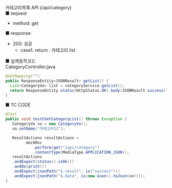 카테고리목록 API (/api/category)  
■ request
   - method: get  
  
■ response:  
   - 200: 성공  
      - case1. return : 카테고리 list  
  
■ 실제동작코드  
CategoryController.java  
```java
@GetMapping("")
public ResponseEntity<JSONResult> getList() {
  List<CategoryVo> list = categoryService.getList();
  return ResponseEntity.status(HttpStatus.OK).body(JSONResult.success(list));
}
```
  
■ TC CODE  
  
```java
@Test
public void testCGetCategoryList() throws Exception {
   CategoryVo vo = new CategoryVo();
   vo.setName("카테고리11");

   ResultActions resultActions =
         mockMvc
            .perform(get("/api/category")
            .contentType(MediaType.APPLICATION_JSON));
   resultActions
   .andExpect(status().isOk())
   .andDo(print())
   .andExpect(jsonPath("$.result", is("success")))
   .andExpect(jsonPath("$.data", is(new Gson().toJson(vo))));
}
```
